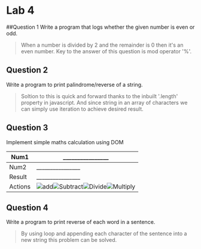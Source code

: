 # Lab 4

##Question 1
Write a program that logs whether the given number is even or odd.
> When a number is divided by 2 and the remainder is 0 then it's an even number. Key to the answer of this question is mod operator '%'.

## Question 2
Write a program to print palindrome/reverse of a string.
> Soltion to this is quick and forward thanks to the inbuilt '.length' property in javascript. And since string in an array of characters we can simply use iteration to achieve desired result.

## Question 3
Implement simple maths calculation using DOM

| Num1    | ________________
| ------- | ------------------------------------------------------------------------------------------------------------------------------------------------------------------------------------------------------------------ |
| Num2    | ________________                                                                                                                                                                                                   |
| Result  | ________________                                                                                                                                                                                                   |
| Actions | ![add](https://img.shields.io/badge/-Add-blue)![Subtract](https://img.shields.io/badge/-Subtract-blue)![Divide](https://img.shields.io/badge/-Divide-blue)![Multiply](https://img.shields.io/badge/-Multiply-blue) |


## Question 4
Write a program to print reverse of each word in a sentence.
> By using loop and appending each character of the sentence into a new string this problem can be solved. 
